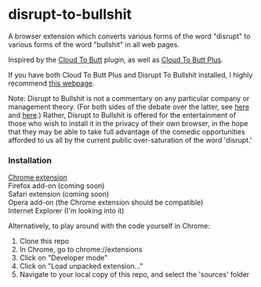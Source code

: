 disrupt-to-bullshit
===================

A browser extension which converts various forms of the word "disrupt" to various forms of the word "bullshit" in all web pages.

Inspired by the [Cloud To Butt](https://github.com/panicsteve/cloud-to-butt) plugin, as well as [Cloud To Butt Plus](https://github.com/hank/cloud-to-butt).

If you have both Cloud To Butt Plus and Disrupt To Bullshit installed, I highly recommend [this webpage](http://www.forbes.com/sites/gregsatell/2014/01/05/why-the-cloud-just-might-be-the-most-disruptive-technology-ever/).

Note: Disrupt to Bullshit is not a commentary on any particular company or management theory. (For both sides of the debate over the latter, see [here](http://www.newyorker.com/reporting/2014/06/23/140623fa_fact_lepore?currentPage=all) and [here](http://www.businessweek.com/articles/2014-06-20/clayton-christensen-responds-to-new-yorker-takedown-of-disruptive-innovation).) Rather, Disrupt to Bullshit is offered for the entertainment of those who wish to install it in the privacy of their own browser, in the hope that they may be able to take full advantage of the comedic opportunities afforded to us all by the current public over-saturation of the word 'disrupt.'


### Installation

[Chrome extension](https://chrome.google.com/webstore/detail/disrupt-to-bullshit/mahaemfhlcjficbbkbpmkbhhenfnikcf)  
Firefox add-on (coming soon)  
Safari extension (coming soon)  
Opera add-on (the Chrome extension should be compatible)  
Internet Explorer (I'm looking into it)

Alternatively, to play around with the code yourself in Chrome:

1. Clone this repo
2. In Chrome, go to chrome://extensions
3. Click on "Developer mode"
4. Click on "Load unpacked extension..."
5. Navigate to your local copy of this repo, and select the 'sources' folder
